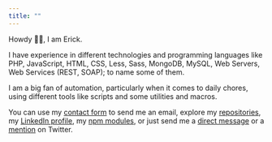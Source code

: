 ```yaml
---
title: ""
---
```


Howdy 👋🏻, I am Erick.

I have experience in different technologies and programming languages like PHP, JavaScript, HTML, CSS, Less, Sass, MongoDB, MySQL, Web Servers, Web Services (REST, SOAP); to name some of them.

I am a big fan of automation, particularly when it comes to daily chores, using different tools like scripts and some utilities and macros.

You can use my [contact form][contact] to send me an email, explore my [repositories][repos], my [LinkedIn profile][linkedin], my [npm modules][modules], or just send me a [direct message][dm] or a [mention][mention] on Twitter.

[contact]: /contact/
[repos]: https://github.com/eruizdechavez?tab=repositories
[linkedin]: https://www.linkedin.com/in/eruizdechavez/
[modules]: https://www.npmjs.com/~eruizdechavez
[dm]: https://twitter.com/messages/compose?recipient_id=9081962&text=%40eruizdechavez%20Hi%20%F0%9F%91%8B%F0%9F%8F%BB!
[mention]: https://twitter.com/intent/tweet?text=%40eruizdechavez%20Hi%20%F0%9F%91%8B%F0%9F%8F%BB!
